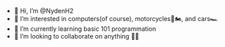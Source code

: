 - 👋 Hi, I’m @NydenH2
- 👀 I’m interested in computers(of course), motorcycles💯🏍, and cars🏎
- 🌱 I’m currently learning basic 101 programmation 
- 💞️ I’m looking to collaborate on anything 🤷‍♂️


<!---
NydenH2/NydenH2 is a ✨ special ✨ repository because its `README.md` (this file) appears on your GitHub profile.
You can click the Preview link to take a look at your changes.
--->
